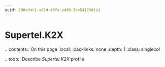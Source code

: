 ```yaml
---
uuid: 2d8cdac1-ad2d-43fe-a490-3aa54123d1a1
---
```



# Supertel.K2X

.. contents:: On this page
    :local:
    :backlinks: none
    :depth: 1
    :class: singlecol

.. todo::
    Describe *Supertel.K2X* profile

